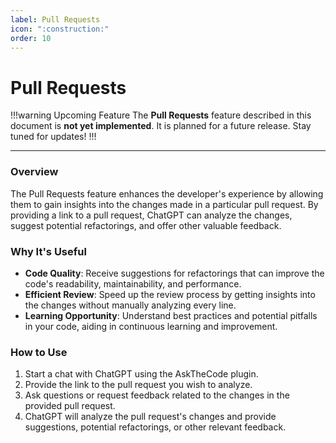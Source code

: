 ```yaml
---
label: Pull Requests
icon: ":construction:"
order: 10
---
```


# Pull Requests

!!!warning Upcoming Feature
The **Pull Requests** feature described in this document is **not yet implemented**. It is planned for a future release. Stay tuned for updates!
!!!

---

### Overview
The Pull Requests feature enhances the developer's experience by allowing them to gain insights into the changes made in a particular pull request. By providing a link to a pull request, ChatGPT can analyze the changes, suggest potential refactorings, and offer other valuable feedback.

### Why It's Useful
- **Code Quality**: Receive suggestions for refactorings that can improve the code's readability, maintainability, and performance.
- **Efficient Review**: Speed up the review process by getting insights into the changes without manually analyzing every line.
- **Learning Opportunity**: Understand best practices and potential pitfalls in your code, aiding in continuous learning and improvement.


### How to Use
1. Start a chat with ChatGPT using the AskTheCode plugin.
2. Provide the link to the pull request you wish to analyze.
3. Ask questions or request feedback related to the changes in the provided pull request.
4. ChatGPT will analyze the pull request's changes and provide suggestions, potential refactorings, or other relevant feedback.